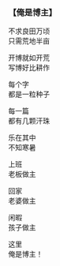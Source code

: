 ### 【俺是博主】

不求良田万顷  
只需荒地半亩

开博就如开荒  
写博好比耕作

每个字  
都是一粒种子

每一篇  
都有几颗汗珠

乐在其中  
不知寒暑

上班  
老板做主

回家  
老婆做主

闲暇  
孩子做主

这里  
俺是博主！
